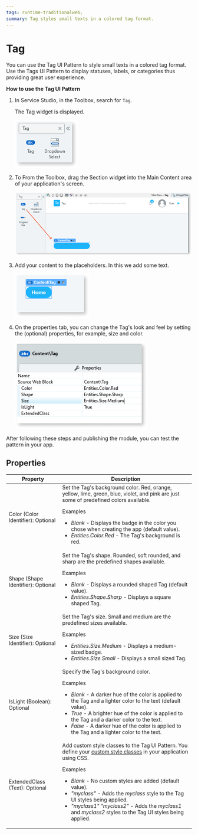 ```yaml
---
tags: runtime-traditionalweb; 
summary: Tag styles small texts in a colored tag format.
---
```


# Tag

You can use the Tag UI Pattern to style small texts in a colored tag format. Use the Tags UI Pattern to display statuses, labels, or categories thus providing great user experience. 

**How to use the Tag UI Pattern**

1. In Service Studio, in the Toolbox, search for `Tag`.
  
     The Tag widget is displayed.

    ![](<images/tag-1-ss.png>) 

1. To From the Toolbox, drag the Section widget into the Main Content area of your application's screen. 

    ![](<images/tag-2-ss.png>)

1. Add your content to the placeholders. In this we add some text.

    ![](<images/tag-3-ss.png>)

1. On the properties tab, you can change the Tag's look and feel by setting the (optional) properties, for example, size and color.

    ![](<images/tag-4-ss.png>)

After following these steps and publishing the module, you can test the pattern in your app.

## Properties

| **Property** |  **Description** |  
|---|---|
| Color (Color Identifier): Optional  | Set the Tag's background color. Red, orange, yellow, lime, green, blue, violet, and pink are just some of predefined colors available. <p>Examples <ul><li>_Blank_ - Displays the badge in the color you chose when creating the app (default value).</li><li>_Entities.Color.Red_ - The Tag's background is red.</li></ul></p> | 
| Shape (Shape Identifier): Optional| Set the Tag's shape. Rounded, soft rounded, and sharp are the predefined shapes available. <p>Examples <ul><li>_Blank_ - Displays a rounded shaped Tag (default value).</li><li>_Entities.Shape.Sharp_ - Displays a square shaped Tag.</li></ul></p>| 
| Size (Size Identifier): Optional  | Set the Tag's size. Small and medium are the predefined sizes available. <p>Examples <ul><li>_Entities.Size.Medium_ - Displays a medium-sized badge.</li><li>_Entities.Size.Small_ - Displays a small sized Tag.</li></ul></p> |
| IsLight (Boolean): Optional  | Specify the Tag's background color. <p>Examples <ul><li>_Blank_ - A darker hue of the color is applied to the Tag and a lighter color to the text (default value).</li><li>_True_ - A brighter hue of the color is applied to the Tag and a darker color to the text.</li><li>_False_ - A darker hue of the color is applied to the Tag and a lighter color to the text.</li></ul></p> |
| ExtendedClass (Text): Optional |  Add custom style classes to the Tag UI Pattern. You define your [custom style classes](../../../../../develop/ui/look-feel/css.md) in your application using CSS. <p>Examples <ul><li>_Blank_ - No custom styles are added (default value).</li><li>_"myclass"_ - Adds the _myclass_ style to the Tag UI styles being applied.</li><li>_"myclass1" "myclass2"_ - Adds the _myclass1_ and _myclass2_ styles to the Tag UI styles being applied.</li></ul></p> |

